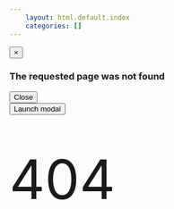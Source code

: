 ```yaml
---
    layout: html.default.index
    categories: []
---
```

<div id="modal-404" class="modal" tabindex="-1" role="dialog" aria-labelledby="myModalLabel" aria-hidden="true">
  <div class="modal-header">
    <button type="button" class="close" data-dismiss="modal" aria-hidden="true">&times;</button>
    <h3 id="myModalLabel"><i class="icon-warning-sign"></i> The requested page was not found</h3>
  </div>
  <div class="modal-body" style="font-size:7em">
    <p class="label-warning" style="position:absolute">404</p>
    <i class="text-warning icon-exclamation-sign icon-4x"></i>
  </div>
  <div class="modal-footer">
    <button class="btn" data-dismiss="modal" aria-hidden="true">Close</button>
  </div>
</div>
<button type="button" data-toggle="modal" data-target="#modal-404">Launch modal</button>